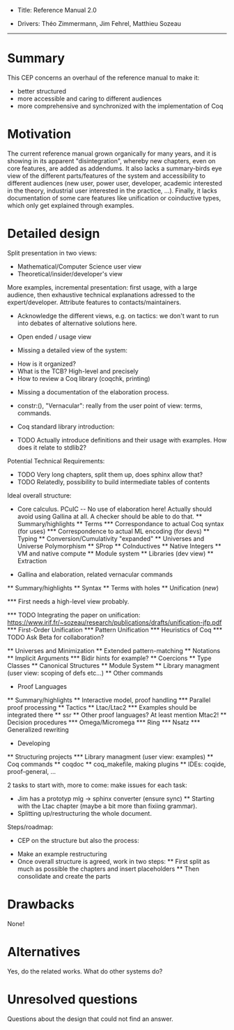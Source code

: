 - Title: Reference Manual 2.0

- Drivers: Théo Zimmermann, Jim Fehrel, Matthieu Sozeau

----

# Summary

This CEP concerns an overhaul of the reference manual to make it:
- better structured
- more accessible and caring to different audiences
- more comprehensive and synchronized with the implementation of Coq

# Motivation

The current reference manual grown organically for many years, and it is
showing in its apparent "disintegration", whereby new chapters, even on
core features, are added as addendums. It also lacks a summary-birds eye
view of the different parts/features of the system and accessibility to
different audiences (new user, power user, developer, academic
interested in the theory, industrial user interested in the practice,
...). Finally, it lacks documentation of some care features like
unification or coinductive types, which only get explained through
examples.

# Detailed design

Split presentation in two views:
- Mathematical/Computer Science user view
- Theoretical/insider/developer's view

More examples, incremental presentation: first usage, with a large
audience, then exhaustive technical explanations adressed to the
expert/developer. Attribute features to contacts/maintainers.

- Acknowledge the different views, e.g. on tactics: we don't want to run
into debates of alternative solutions here.

- Open ended / usage view

- Missing a detailed view of the system:
* How is it organized?
* What is the TCB?
  High-level and precisely
* How to review a Coq library (coqchk, printing)

- Missing a documentation of the elaboration process.

- constr:(), "Vernacular": really from the user point of view: terms,
  commands.


- Coq standard library introduction:
* TODO Actually introduce definitions and their usage with examples.
  How does it relate to stdlib2?

Potential Technical Requirements:
* TODO Very long chapters, split them up, does sphinx allow that?
* TODO Relatedly, possibility to build intermediate tables of contents

Ideal overall structure:

* Core calculus. PCuIC
  -- No use of elaboration here! Actually should avoid using Gallina at
  all. A checker should be able to do that.
** Summary/highlights
** Terms
*** Correspondance to actual Coq syntax (for uses)
*** Correspondence to actual ML encoding (for devs)
** Typing
** Conversion/Cumulativity "expanded"
** Universes and Universe Polymorphism
** SProp
** CoInductives
** Native Integers
** VM and native compute
** Module system
** Libraries (dev view)
** Extraction


* Gallina and elaboration, related vernacular commands

** Summary/highlights
** Syntax
** Terms with holes
** Unification (*new*)

*** First needs a high-level view probably.

*** TODO Integrating the paper on unification:
    https://www.irif.fr/~sozeau/research/publications/drafts/unification-jfp.pdf
*** First-Order Unification
*** Pattern Unification
*** Heuristics of Coq
*** TODO Ask Beta for collaboration?

** Universes and Minimization
** Extended pattern-matching
** Notations
** Implicit Arguments
*** Bidir hints for example?
** Coercions
** Type Classes
** Canonical Structures
** Module System
** Library managment (user view: scoping of defs etc...)
** Other commands


* Proof Languages

** Summary/highlights
** Interactive model, proof handling
*** Parallel proof processing
** Tactics
** Ltac/Ltac2
*** Examples should be integrated there
** ssr
** Other proof languages? At least mention Mtac2!
** Decision procedures
*** Omega/Micromega
*** Ring
*** Nsatz
*** Generalized rewriting

* Developing

** Structuring projects
*** Library managment (user view: examples)
** Coq commands
** coqdoc
** coq_makefile, making plugins
** IDEs: coqide, proof-general, ...

2 tasks to start with, more to come: make issues for each task:
* Jim has a prototyp mlg -> sphinx converter (ensure sync)
** Starting with the Ltac chapter (maybe a bit more than fixiing grammar).
* Splitting up/restructuring the whole document.

Steps/roadmap:
- CEP on the structure but also the process:
* Make an example restructuring
* Once overall structure is agreed, work in two steps:
** First split as much as possible the chapters and insert placeholders
** Then consolidate and create the parts

# Drawbacks

<!-- Is the proposed change affecting any other component of the system? -->
<!-- How? -->

None!

# Alternatives

Yes, do the related works.  What do other systems do?

# Unresolved questions

Questions about the design that could not find an answer.


